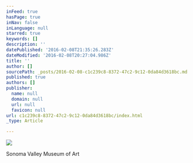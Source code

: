 ```yaml
---
inFeed: true
hasPage: true
inNav: false
inLanguage: null
starred: true
keywords: []
description: ''
datePublished: '2016-02-08T21:35:26.283Z'
dateModified: '2016-02-08T20:27:04.986Z'
title: ''
author: []
sourcePath: _posts/2016-02-08-c1c239c8-8372-47c2-9c12-0da84d3618bc.md
published: true
authors: []
publisher:
  name: null
  domain: null
  url: null
  favicon: null
url: c1c239c8-8372-47c2-9c12-0da84d3618bc/index.html
_type: Article

---
```

![](https://the-grid-user-content.s3-us-west-2.amazonaws.com/7a980380-8927-422e-accb-8540b3d4c880.png)

Sonoma Valley Museum of Art
